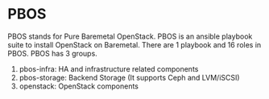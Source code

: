# PBOS

PBOS stands for Pure Baremetal OpenStack.
PBOS is an ansible playbook suite to install OpenStack on Baremetal. 
There are 1 playbook and 16 roles in PBOS.
PBOS has 3 groups.
1) pbos-infra: HA and infrastructure related components
2) pbos-storage: Backend Storage (It supports Ceph and LVM/iSCSI)
3) openstack: OpenStack components
